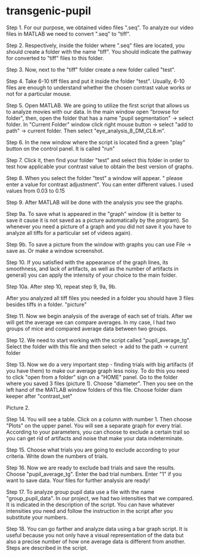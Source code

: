 # transgenic-pupil
Step 1. For our purpose, we obtained video files ".seq". To analyze our video files in MATLAB we need to convert ".seq" to "tiff".

Step 2. Respectively, inside the folder where ".seq" files are located, you should create a folder with the name "tiff". You should indicate the pathway for converted to "tiff" files to this folder.

Step 3. Now, next to the "tiff" folder create a new folder called "test".

Step 4. Take 6-10 tiff files and put it inside the folder "test". Usually, 6-10 files are enough to understand whether the chosen contrast value works or not for a particular mouse.

Step 5. Open MATLAB. We are going to utilize the first script that allows us to analyze movies with our data. In the main window open "browse for folder", then, open the folder that has a name "pupil segmentation" -> select folder. In "Current Folder" window click right mouse button -> select "add to path" -> current folder. Then select "eye_analysis_8_DM_CL8.m".

Step 6. In the new window where the script is located find a green "play" button on the control panel. It is called "run"

Step 7. Click it, then find your folder "test" and select this folder in order to test how applicable your contrast value to obtain the best version of graphs.

Step 8. When you select the folder "test" a window will appear. " please enter a value for contrast adjustment". You can enter different values. I used values from 0.03 to 0.15

Step 9. After MATLAB will be done with the analysis you see the graphs.

Step 9a. To save what is appeared in the "graph" window (it is better to save it cause it is not saved as a picture automatically by the program). So whenever you need a picture of a graph and you did not save it you have to analyze all tiffs for a particular set of videos again).

Step 9b. To save a picture from the window with graphs you can use File -> save as. Or make a window screenshot.

Step 10. If you satisfied with the appearance of the graph lines, its smoothness, and lack of artifacts, as well as the number of artifacts in general) you can apply the intensity of your choice to the main folder.

Step 10a. After step 10, repeat step 9, 9a, 9b.

After you analyzed all tiff files you needed in a folder you should have 3 files besides tiffs in a folder. "picture"

Step 11. Now we begin analysis of the average of each set of trials. After we will get the average we can compare averages. In my case, I had two groups of mice and compared average data between two groups.

Step 12. We need to start working with the script called "pupil_average_tg". Select the folder with this file and then select -> add to the path -> current folder

Step 13. Now we do a very important step - finding trials with big artifacts (if you have them) to make our average graph less noisy. To do this you need to click "open from a folder" sign on a "HOME" panel. Go to the folder where you saved 3 files (picture 1). Choose "diameter". Then you see on the left hand of the MATLAB window folders of this file. Choose folder diam keeper after "contrast_set"

Picture 2.

Step 14. You will see a table. Click on a column with number 1. Then choose "Plots" on the upper panel. You will see a separate graph for every trial. According to your parameters, you can choose to exclude a certain trail so you can get rid of artifacts and noise that make your data indeterminate.

Step 15. Choose what trials you are going to exclude according to your criteria. Write down the numbers of trials.

Step 16. Now we are ready to exclude bad trials and save the results. Choose "pupil_average_tg". Enter the bad trial numbers. Enter "1" if you want to save data. Your files for further analysis are ready!

Step 17. To analyze group pupil data use a file with the name "group_pupil_data". In our project, we had two intensities that we compared. It is indicated in the description of the script. You can have whatever intensities you need and follow the instruction in the script after you substitute your numbers.

Step 18. You can go farther and analyze data using a bar graph script. It is useful because you not only have a visual representation of the data but also a precise number of how one average data is different from another. Steps are described in the script.
